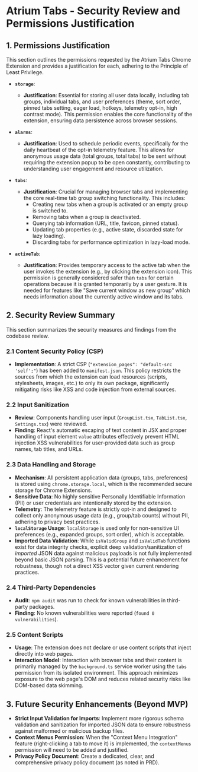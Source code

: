 # Atrium Tabs - Security Review and Permissions Justification

## 1. Permissions Justification

This section outlines the permissions requested by the Atrium Tabs Chrome Extension and provides a justification for each, adhering to the Principle of Least Privilege.

- **`storage`**: 
  - **Justification**: Essential for storing all user data locally, including tab groups, individual tabs, and user preferences (theme, sort order, pinned tabs setting, eager load, hotkeys, telemetry opt-in, high contrast mode). This permission enables the core functionality of the extension, ensuring data persistence across browser sessions.

- **`alarms`**: 
  - **Justification**: Used to schedule periodic events, specifically for the daily heartbeat of the opt-in telemetry feature. This allows for anonymous usage data (total groups, total tabs) to be sent without requiring the extension popup to be open constantly, contributing to understanding user engagement and resource utilization.

- **`tabs`**: 
  - **Justification**: Crucial for managing browser tabs and implementing the core real-time tab group switching functionality. This includes:
    - Creating new tabs when a group is activated or an empty group is switched to.
    - Removing tabs when a group is deactivated.
    - Querying tab information (URL, title, favicon, pinned status).
    - Updating tab properties (e.g., active state, discarded state for lazy loading).
    - Discarding tabs for performance optimization in lazy-load mode.

- **`activeTab`**: 
  - **Justification**: Provides temporary access to the active tab when the user invokes the extension (e.g., by clicking the extension icon). This permission is generally considered safer than `tabs` for certain operations because it is granted temporarily by a user gesture. It is needed for features like "Save current window as new group" which needs information about the currently active window and its tabs.

## 2. Security Review Summary

This section summarizes the security measures and findings from the codebase review.

### 2.1 Content Security Policy (CSP)

- **Implementation**: A strict CSP (`"extension_pages": "default-src 'self';"`) has been added to `manifest.json`. This policy restricts the sources from which the extension can load resources (scripts, stylesheets, images, etc.) to only its own package, significantly mitigating risks like XSS and code injection from external sources.

### 2.2 Input Sanitization

- **Review**: Components handling user input (`GroupList.tsx`, `TabList.tsx`, `Settings.tsx`) were reviewed. 
- **Finding**: React's automatic escaping of text content in JSX and proper handling of input element `value` attributes effectively prevent HTML injection XSS vulnerabilities for user-provided data such as group names, tab titles, and URLs.

### 2.3 Data Handling and Storage

- **Mechanism**: All persistent application data (groups, tabs, preferences) is stored using `chrome.storage.local`, which is the recommended secure storage for Chrome Extensions.
- **Sensitive Data**: No highly sensitive Personally Identifiable Information (PII) or user credentials are intentionally stored by the extension.
- **Telemetry**: The telemetry feature is strictly opt-in and designed to collect only anonymous usage data (e.g., group/tab counts) without PII, adhering to privacy best practices.
- **`localStorage` Usage**: `localStorage` is used only for non-sensitive UI preferences (e.g., expanded groups, sort order), which is acceptable.
- **Imported Data Validation**: While `isValidGroup` and `isValidTab` functions exist for data integrity checks, explicit deep validation/sanitization of *imported* JSON data against malicious payloads is not fully implemented beyond basic JSON parsing. This is a potential future enhancement for robustness, though not a direct XSS vector given current rendering practices.

### 2.4 Third-Party Dependencies

- **Audit**: `npm audit` was run to check for known vulnerabilities in third-party packages.
- **Finding**: No known vulnerabilities were reported (`found 0 vulnerabilities`).

### 2.5 Content Scripts

- **Usage**: The extension does not declare or use content scripts that inject directly into web pages.
- **Interaction Model**: Interaction with browser tabs and their content is primarily managed by the `background.ts` service worker using the `tabs` permission from its isolated environment. This approach minimizes exposure to the web page's DOM and reduces related security risks like DOM-based data skimming.

## 3. Future Security Enhancements (Beyond MVP)

- **Strict Input Validation for Imports**: Implement more rigorous schema validation and sanitization for imported JSON data to ensure robustness against malformed or malicious backup files.
- **Context Menus Permission**: When the "Context Menu Integration" feature (right-clicking a tab to move it) is implemented, the `contextMenus` permission will need to be added and justified.
- **Privacy Policy Document**: Create a dedicated, clear, and comprehensive privacy policy document (as noted in PRD).